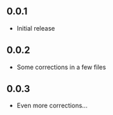 ## 0.0.1

* Initial release

## 0.0.2

* Some corrections in a few files

## 0.0.3

* Even more corrections...


